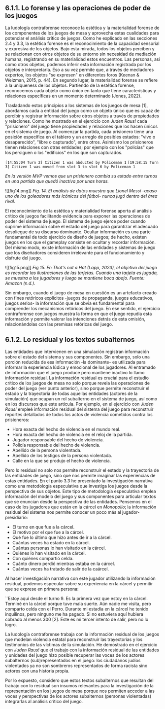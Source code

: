 ## 6.1.1. Lo forense y las operaciones de poder de los juegos
La ludología contraforense reconoce la estética y la materialidad forense de los componentes de los juegos de mesa y aprovecha estas cualidades para potenciar el análisis crítico de juegos. Como he explicado en las secciones 2.4 y 3.3, la estética forense es el reconocimiento de la capacidad sensorial y expresiva de los objetos. Bajo esta mirada, todos los objetos perciben y se relacionan con otros objetos de su entorno sin necesidad de mediación humana, registrando en su materialidad estos encuentros. Las personas, así como otros objetos, podemos inferir esta información registrada por los objetos e interpretarla. Eso a su vez permite que, a través de mediadores expertos, los objetos "se expresen" en diferentes foros (Keenan & Weizman, 2015, p. 44). En segundo lugar, la materialidad forense se refiere a la uniqueness de los objetos. Partiendo de la estética forense, reconocemos cada objeto como único en tanto que tiene características y relaciones específicas en un momento determinado (Jones, 2022).

Trasladando estos principios a los sistemas de los juegos de mesa [1], abordamos cada a entidad del juego como un objeto único que es capaz de percibir y registrar información sobre otros objetos a través de propiedades y relaciones. Como he mostrado en el ejercicio con *Juden Raus!* cada "prisionero" del juego tiene propiedades y relaciones que los hacen únicos en el sistema de juego. Al comenzar la partida, cada prisionero tiene una posición específica en el tablero y un arreglo de posibles estados: "vivo o desaparecido", "libre o capturado", entre otros. Asimismo los prisioneros tienen relaciones con otras entidades; por ejemplo con los "policías" que los persiguen o los "edificios" en los que son capturados.

``[14:55:04 Turn 2] Citizen 1 was abducted by Policeman 1``
``[19:58:15 Turn 3] Citizen 1 was moved from slot 3 to slot 6 by Policeman 1``

*En la versión MVP vemos que un prisionero cambia su estado entre turnos en una partida que quedó inactiva por unas horas.*

![[fig14.png]]
*Fig. 14. El análisis de datos muestra que Lionel Messi -acaso uno de los goleadores más icónicos del fútbol- nunca jugó dentro del área rival.*

El reconocimiento de la estética y materialidad forense aporta al análisis crítico de juegos facilitando evidencia para exponer las operaciones de poder del sistema de juego. El sistema de juego ejerce poder cuando suprime información sobre el estado del juego para garantizar el adecuado despliegue de su discurso dominante. Ocultar información es una parte fundamental de todo ejercicio de diseño de juegos; de hecho, existen juegos en los que el gameplay consiste en ocultar y recordar información. Del mismo modo, existe información de las entidades y sistemas de juego que los diseñadores consideren irrelevante para el funcionamiento y disfrute del juego. 

![[fig15.png]]
*Fig 15. En That's not a Hat (Lapp, 2023), el objetivo del juego es recordar las ilustraciones de las tarjetas. Cuando una tarjeta es jugada, se muestra a los jugadores y luego se mantiene boca abajo. Fuente: Amazon (n.d.).*

Sin embargo, cuando el juego de mesa en cuestión es un artefacto creado con fines retóricos explícitos -juegos de propaganda, juegos educativos, juegos serios- la información que se obvia es fundamental para comprender los mecanismos retóricos del juego. En ese sentido, el ejercicio contraforense con juegos muestra la forma en que el juego repudia esta información y permite valorar las intenciones detrás de esta omisión, relacionándolas con las premisas retóricas del juego.
## 6.1.2. Lo residual y los textos subalternos
Las entidades que intervienen en una simulación registran información sobre el estado del sistema y sus componentes. Sin embargo, solo una porción reducida de esa información -la dominante- es utilizada para informar la experiencia lúdica y emocional de los jugadores. Al entramado de información que el juego produce pero mantiene inactivo lo llamo información residual. La información residual es crucial para el estudio crítico de los juegos de mesa no solo porque revela las operaciones de poder del juego (ver punto anterior), sino porque permite reconstruir el estado y la trayectoria de todas aquellas entidades (actores de la simulación) que ocupan un rol subalterno en el sistema de juego, así como en los discursos que este articula. Por ejemplo, en el ejercicio con _Juden Raus!_ empleé información residual del sistema del juego para reconstruir reportes detallados de todos los actos de violencia cometidos contra los prisioneros:

- Hora exacta del hecho de violencia en el mundo real.
- Hora exacta del hecho de violencia en el reloj de la partida.
- Jugador responsable del hecho de violencia.
- Policía responsable del hecho de violencia.
- Apellido de la persona violentada.
- Apellido de los testigos de la persona violentada.
- Calle en la que se produjo el hecho de violencia.

Pero lo residual no solo nos permite reconstruir el estado y la trayectoria de las entidades de juego, sino que nos permite imaginar las experiencias de estas entidades. En el punto 3.3 he presentado la investigación narrativa como una metodología especulativa que investiga los juegos desde la perspectiva de sus objetos. Este tipo de metodología especulativa emplea información del modelo del juego y sus componentes para articular textos que se enuncian desde la perspectiva de las entidades. Pensemos en el caso de los jugadores que están en la cárcel en _Monopolio_; la información residual del sistema nos permite conocer un poco más al jugador-presidiario:

- El turno en que fue a la cárcel.
- El motivo por el que fue a la cárcel.
- Qué fue lo último que hizo antes de ir a la cárcel.
- Cuántas veces ha estado en la cárcel.
- Cuántas personas lo han visitado en la cárcel.
- Quiénes lo han visitado en la cárcel.
- Con quiénes compartió celda.
- Cuánto dinero perdió mientras estaba en la cárcel.
- Cuántas veces ha tratado de salir de la caárcel.

Al hacer investigación narrativa con este jugador utilizando la información residual, podemos especular sobre su experiencia en la cárcel y permitir que se exprese en primera persona:

``Estoy aquí desde el turno 9. Es la primera vez que estoy en la cárcel. Terminé en la cárcel porque tuve mala suerte. Aún nadie me visita, pero comparto celda con el Perro. Durante mi estadía en la cárcel he tenido inquilinos, pero ninguno me ha pagado. Si no estuviera aquí hubiera cobrado al menos 300 [2]. Este es mi tercer intento de salir, pero no lo logro.

La ludología contraforense trabaja con la información residual de los juegos que modelan violencia estatal para reconstruir las trayectorias y los testimonios de las víctimas de la simulación. He demostrado en el ejercicio con _Juden Raus!_ que el trabajo con la información residual de las entidades y unidades del juego hizo posible recuperar las voces de los actores subalternos (sub)representados en el juego: los ciudadanos judíos violentados ya no son sombreros representados de forma racista sino actores con una historia propia.

Por lo expuesto, considero que estos textos subalternos que resultan del trabajo con lo residual son insumos relevantes para la investigación de la representación en los juegos de mesa porque nos permiten acceder a las voces y perspectivas de los actores subalternos (personas violentadas) integrarlas al análisis crítico del juego.